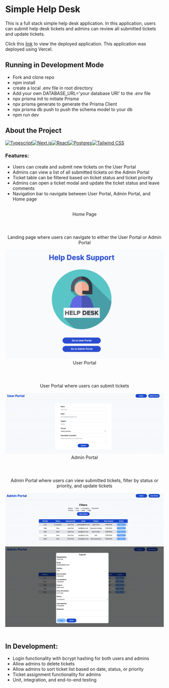 # Simple Help Desk

This is a full stack simple help desk application. In this application, users can submit help desk tickets and admins can review all submitted tickets and update tickets.

Click this [link](https://simple-help-desk.vercel.app/) to view the deployed application. This application was deployed using Vercel.

## Running in Development Mode

- Fork and clone repo
- npm install
- create a local .env file in root directory
- Add your own DATABASE_URL='your database URI' to the .env file
- npx prisma init to initiate Prisma
- npx prisma generate to generate the Prisma Client
- npx prisma db push to push the schema model to your db
- npm run dev

## About the Project

[![Typescript][TS.js]][TS-url][![Next.js][Next.js]][Next-url][![React][React.js]][React-url][![Postgres][Postgres]][Postgres-url][![Tailwind CSS][Tailwind CSS]][Tailwind-url]

### Features:

- Users can create and submit new tickets on the User Portal
- Admins can view a list of all submitted tickets on the Admin Portal
- Ticket table can be filtered based on ticket status and ticket priority
- Admins can open a ticket modal and update the ticket status and leave comments
- Navigation bar to navigate between User Portal, Admin Portal, and Home page

<br />
  <div align='center'>
    <header>Home Page</header>
    <p>Landing page where users can navigate to either the User Portal or Admin Portal</p>
    <img alt='Home page' src='/public/help-desk-home-page.png'>
    <header>User Portal</header>
    <p>User Portal where users can submit tickets</p>
    <img alt='User portal' src='/public/help-desk-user-portal.png'>
    <header>Admin Portal</header>
    <p>Admin Portal where users can view submitted tickets, filter by status or priority, and update tickets</p>
    <img alt='Home page' src='/public/help-desk-admin-portal.png'>
    <img alt='Home page' src='/public/help-desk-modal.png'>
  </div>
<br />

## In Development:

- Login functionality with bcrypt hashing for both users and admins
- Allow admins to delete tickets
- Allow admins to sort ticket list based on date, status, or priority
- Ticket assignment functionality for admins
- Unit, integration, and end-to-end testing

[Next.js]: https://img.shields.io/badge/next.js-000000?style=for-the-badge&logo=nextdotjs&logoColor=white
[Next-url]: https://nextjs.org/
[Tailwind CSS]: https://img.shields.io/badge/tailwindcss-0F172A?&logo=tailwindcss
[Tailwind-url]: https://tailwindcss.com/
[TS.js]: https://img.shields.io/badge/typescript-%23007ACC.svg?style=for-the-badge&logo=typescript&logoColor=white
[TS-url]: https://www.typescriptlang.org/
[Postgres]: https://img.shields.io/badge/postgres-%23316192.svg?style=for-the-badge&logo=postgresql&logoColor=white

[Postgres-url]: https://img.shields.io/badge/postgres-%23316192.svg?style=for-the-badge&logo=postgresql&logoColor=white](https://www.postgresql.org/)
[React.js]: https://img.shields.io/badge/react-%2320232a.svg?style=for-the-badge&logo=react&logoColor=%2361DAFB
[React-url]: https://reactjs.org/
